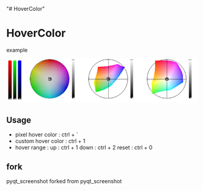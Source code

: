 "# HoverColor" 

# HoverColor

example

![20250427011134](README/20250427011134.png)

## Usage

* pixel hover color : ctrl + `
* custom hover color : ctrl + 1
* hover range : 
    up : ctrl + 1
    down : ctrl + 2
    reset : ctrl + 0


## fork
pyqt_screenshot forked from pyqt_screenshot